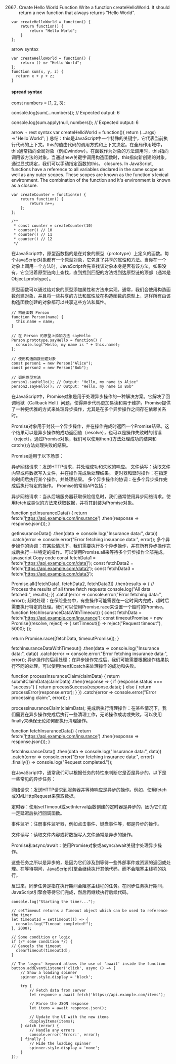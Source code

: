 2667. Create Hello World Function
Write a function createHelloWorld. It should return a new function that always returns "Hello World".
```
var createHelloWorld = function() {
    return function() {
        return "Hello World";
    }
};
```

arrow syntax
```
var createHelloWorld = function() {
    return () => "Hello World";
};
function sum(x, y, z) {
  return x + y + z;
}
```



#### spread syntax
const numbers = [1, 2, 3];

console.log(sum(...numbers));
// Expected output: 6

console.log(sum.apply(null, numbers));
// Expected output: 6

arrow + rest syntax
var createHelloWorld = function(){
return (...args) =>"Hello World";
}
总结：this是JavaScript中一个特殊的关键字，它代表当前执行代码的上下文。this的值由代码的调用方式和上下文决定。在全局作用域中，this通常指向全局对象（例如window）。在函数作为对象的方法调用时，this指向调用该方法的对象。当通过new关键字调用构造函数时，this指向新创建的对象。通过显式绑定，我们可以手动指定函数的this。
closures. In JavaScript, functions have a reference to all variables declared in the same scope as well as any outer scopes. These scopes are known as the function's lexical environment. The combination of the function and it's environment is known as a closure.
```
var createCounter = function(n) {
    return function() {
        return n++;
    };
};

/** 
 * const counter = createCounter(10)
 * counter() // 10
 * counter() // 11
 * counter() // 12
 */
```
在JavaScript中，原型函数指的是在对象的原型（prototype）上定义的函数。每个JavaScript对象都有一个原型对象，它包含了共享的属性和方法。当你在一个对象上调用一个方法时，JavaScript会先查找该对象本身是否有该方法，如果没有，它会沿着原型链向上查找，直到找到匹配的方法或到达原型链的顶部（通常是Object.prototype）。

原型函数可以通过给对象的原型添加属性和方法来实现。通常，我们会使用构造函数创建对象，并且将一些共享的方法和属性放在构造函数的原型上，这样所有由该构造函数创建的对象都可以共享这些方法和属性。
```
// 构造函数 Person
function Person(name) {
  this.name = name;
}

// 在 Person 的原型上添加方法 sayHello
Person.prototype.sayHello = function() {
  console.log("Hello, my name is " + this.name);
};

// 使用构造函数创建对象
const person1 = new Person("Alice");
const person2 = new Person("Bob");

// 调用原型方法
person1.sayHello(); // Output: "Hello, my name is Alice"
person2.sayHello(); // Output: "Hello, my name is Bob"
```
在JavaScript中，Promise对象是用于处理异步操作的一种解决方案。它解决了回调地狱（Callback Hell）问题，使得异步代码更加易读和易于维护。Promise提供了一种更优雅的方式来处理异步操作，尤其是在多个异步操作之间存在依赖关系时。

Promise对象用于封装一个异步操作，并在操作完成时返回一个Promise结果。这个结果可以是异步操作的成功返回值（resolve），也可以是操作失败时的错误（reject）。通过Promise对象，我们可以使用then()方法处理成功的结果和catch()方法处理失败的结果。

Promise适用于以下场景：

异步网络请求：发送HTTP请求，并处理成功和失败的响应。
文件读写：读取文件内容或将数据写入文件，并在操作完成后处理结果。
定时器和延时操作：在指定的时间后执行某个操作，并处理结果。
多个异步操作的协调：在多个异步操作完成后执行特定的操作。
Promise的常用API包括：


异步网络请求：当从后端服务器获取保险信息时，我们通常使用异步网络请求。使用fetch或类似的方法来获取数据，并将其封装为Promise对象。

function getInsuranceData() {
  return fetch('https://api.example.com/insurance')
    .then(response => response.json());
}

getInsuranceData()
  .then(data => console.log("Insurance data:", data))
  .catch(error => console.error("Error fetching insurance data:", error));
多个异步操作的协调：在某些情况下，我们需要执行多个异步操作，并在所有异步操作完成后执行一些特定的操作。可以使用Promise.all来等待多个异步操作全部完成。
javascript
Copy code
const fetchData1 = fetch('https://api.example.com/data1');
const fetchData2 = fetch('https://api.example.com/data2');
const fetchData3 = fetch('https://api.example.com/data3');

Promise.all([fetchData1, fetchData2, fetchData3])
  .then(results => {
    // Process the results of all three fetch requests
    console.log("All data fetched:", results);
  })
  .catch(error => console.error("Error fetching data:", error));
超时处理：在保险业务中，有些操作可能需要在一定时间内完成，超时后需要执行特定的处理。我们可以使用Promise.race来设置一个超时的Promise。
function fetchInsuranceDataWithTimeout() {
  const fetchData = fetch('https://api.example.com/insurance');
  const timeoutPromise = new Promise((resolve, reject) => {
    setTimeout(() => reject("Request timeout"), 5000);
  });

  return Promise.race([fetchData, timeoutPromise]);
}

fetchInsuranceDataWithTimeout()
  .then(data => console.log("Insurance data:", data))
  .catch(error => console.error("Error fetching insurance data:", error));
异步操作的后续处理：在异步操作完成后，我们可能需要根据操作结果执行不同的处理。可以使用then和catch来处理操作的成功和失败。

function processInsuranceClaim(claimData) {
  return submitClaimData(claimData)
    .then(response => {
      if (response.status === "success") {
        return processSuccess(response.data);
      } else {
        return processError(response.error);
      }
    })
    .catch(error => console.error("Error processing claim:", error));
}

processInsuranceClaim(claimData);
完成后执行清理操作：在某些情况下，我们需要在异步操作完成后执行一些清理工作，无论操作成功或失败。可以使用finally来确保无论如何都执行清理操作。

function fetchInsuranceData() {
  return fetch('https://api.example.com/insurance')
    .then(response => response.json());
}

fetchInsuranceData()
  .then(data => console.log("Insurance data:", data))
  .catch(error => console.error("Error fetching insurance data:", error))
  .finally(() => console.log("Request completed."));



在JavaScript中，通常我们可以根据任务的特性来判断它是否是异步的。以下是一些常见的异步任务：

网络请求：发送HTTP请求到服务器并等待响应是异步的操作。例如，使用fetch或XMLHttpRequest来获取数据。

定时器：使用setTimeout或setInterval函数创建的定时器是异步的，因为它们在一定延迟后执行回调函数。

事件监听：注册事件监听器，例如点击事件、键盘事件等，都是异步的操作。

文件读写：读取文件内容或将数据写入文件通常是异步的操作。

Promise和async/await：使用Promise对象或async/await关键字处理异步操作。

这些任务之所以是异步的，是因为它们涉及到等待一些外部事件或资源的返回或处理。在等待期间，JavaScript引擎会继续执行其他代码，而不会阻塞主线程的执行。

反过来，同步任务是指在执行期间会阻塞主线程的任务。在同步任务执行期间，JavaScript引擎会等待它们完成，然后再继续执行后续代码。

```
console.log("Starting the timer...");

// setTimeout returns a Timeout object which can be used to reference the timer
let timeoutId = setTimeout(() => {
  console.log("Timeout completed!");
}, 2000);

// Some condition or logic
if (/* some condition */) {
// Cancels the timeout
  clearTimeout(timeoutId);
}
```
```
// The 'async' keyword allows the use of 'await' inside the function
button.addEventListener('click', async () => {
    // Show a loading spinner
    spinner.style.display = 'block';

    try {
        // Fetch data from server
        let response = await fetch('https://api.example.com/items');

        // Parse the JSON response
        let items = await response.json();

        // Update the UI with the new items
        displayItems(items);
    } catch (error) {
        // Handle any errors
        console.error('Error:', error);
    } finally {
        // Hide the loading spinner
        spinner.style.display = 'none';
    }
});
```

